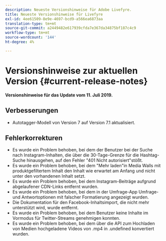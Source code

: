 ```yaml
---
description: Neueste Versionshinweise für Adobe Livefyre.
title: Neueste Versionshinweise für Livefyre
exl-id: 4ee61509-8e9e-4697-bcd9-a566ea6873aa
translation-type: tm+mt
source-git-commit: a2449482e617939cfda7e367da34875bf187c4c9
workflow-type: tm+mt
source-wordcount: '144'
ht-degree: 4%

---
```


# Versionshinweise zur aktuellen Version {#current-release-notes}

**Versionshinweise für das Update vom 11. Juli 2019.**

## Verbesserungen

* Autotagger-Modell von Version 7 auf Version 7.1 aktualisiert.

## Fehlerkorrekturen

* Es wurde ein Problem behoben, bei dem der Benutzer bei der Suche nach Instagram-Inhalten, die über die 30-Tage-Grenze für die Hashtag-Suche hinausgehen, auf den Fehler &quot;401 Nicht autorisiert&quot;stößt.
* Es wurde ein Problem behoben, bei dem &quot;Mehr laden&quot;in Media Walls mit produktgefiltertem Inhalt den Inhalt wie erwartet am Anfang und nicht unter den vorhandenen Inhalt setzt.
* Es wurde ein Problem behoben, bei dem Instagram-Beiträge aufgrund abgelaufener CDN-Links entfernt wurden.
* Es wurde ein Problem behoben, bei dem in der Umfrage-App Umfrage- und Antwortoptionen mit falscher Formatierung angezeigt wurden.
* Die Dokumentation für den Facebook-Inhaltsimport, die nicht mehr unterstützt wird, wurde entfernt.
* Es wurde ein Problem behoben, bei dem Benutzer keine Inhalte im Vormodus für Twitter-Streams genehmigen konnten.
* Es wurde ein Problem behoben, bei dem über die API zum Hochladen von Medien hochgeladene Videos von .mp4 in .undefined konvertiert wurden.
